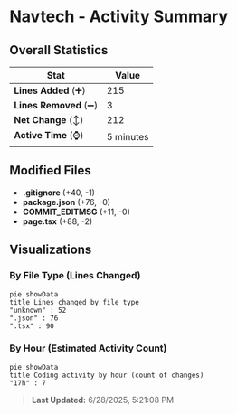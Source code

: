# Navtech - Activity Summary 

## Overall Statistics

| Stat                   | Value                                                             |
| ---------------------- | ----------------------------------------------------------------- |
| **Lines Added** (➕)   | 215                                          |
| **Lines Removed** (➖) | 3                                        |
| **Net Change** (↕)    | 212                |
| **Active Time** (⌚)   | 5 minutes |


## Modified Files
- **.gitignore** (+40, -1)
- **package.json** (+76, -0)
- **COMMIT_EDITMSG** (+11, -0)
- **page.tsx** (+88, -2)

## Visualizations

### By File Type (Lines Changed)

```mermaid
pie showData
title Lines changed by file type
"unknown" : 52
".json" : 76
".tsx" : 90
```

### By Hour (Estimated Activity Count)

```mermaid
pie showData
title Coding activity by hour (count of changes)
"17h" : 7
```


> **Last Updated:** 6/28/2025, 5:21:08 PM